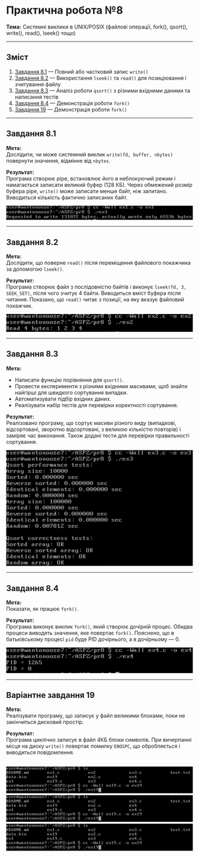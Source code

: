 # Практична робота №8  
**Тема:** Системні виклики в UNIX/POSIX (файлові операції, fork(), qsort(), write(), read(), lseek() тощо)  

---

## Зміст

1. [Завдання 8.1](#завдання-81) — Повний або частковий запис `write()`  
2. [Завдання 8.2](#завдання-82) — Використання `lseek()` та `read()` для позиціювання і зчитування файлу  
3. [Завдання 8.3](#завдання-83) — Аналіз роботи `qsort()` з різними вхідними даними та написання тестів  
4. [Завдання 8.4](#завдання-84) — Демонстрація роботи `fork()`  
5. [Завдання 19](#Варіантне-завдання-19) — Демонстрація роботи `fork()`  
---

## Завдання 8.1

**Мета:**  
Дослідити, чи може системний виклик `write(fd, buffer, nbytes)` повернути значення, відмінне від `nbytes`.

**Результат:**  
Програма створює pipe, встановлює його в неблокуючий режим і намагається записати великий буфер (128 КБ). Через обмежений розмір буфера pipe, `write()` може записати менше байт, ніж запитано. Виводиться кількість фактично записаних байт.

![Результат виконання завдання 8.1](images/ex1.png)

---

## Завдання 8.2

**Мета:**  
Дослідити, що поверне `read()` після переміщення файлового покажчика за допомогою `lseek()`.

**Результат:**  
Програма створює файл з послідовністю байтів і виконує `lseek(fd, 3, SEEK_SET)`, після чого зчитує 4 байти. Виводиться вміст буфера після читання. Показано, що `read()` читає з позиції, на яку вказує файловий покажчик.

![Результат виконання завдання 8.2](images/ex2.png)

---

## Завдання 8.3

**Мета:**  
- Написати функцію порівняння для `qsort()`.
- Провести експерименти з різними вхідними масивами, щоб знайти найгірші для швидкого сортування випадки.
- Автоматизувати підбір вхідних даних.
- Реалізувати набір тестів для перевірки коректності сортування.

**Результат:**  
Реалізовано програму, що сортує масиви різного виду (випадкові, відсортовані, зворотно відсортовані, з великою кількістю повторів) і заміряє час виконання. Також додані тести для перевірки правильності сортування.

![Результат виконання завдання 8.3](images/ex3.png)

---

## Завдання 8.4

**Мета:**  
Показати, як працює `fork()`.

**Результат:**  
Програма виконує виклик `fork()`, який створює дочірній процес. Обидва процеси виводять значення, яке повертає `fork()`. Пояснено, що в батьківському процесі `pid` буде PID дочірнього, а в дочірньому — 0.

![Результат виконання завдання 8.4](images/ex4.png)

---

## Варіантне завдання 19

**Мета:**  
Реалізувати програму, що записує у файл великими блоками, поки не закінчиться дисковий простір.

**Результат:**  
Програма циклічно записує в файл 4КБ блоки символів. При вичерпанні місця на диску `write()` повертає помилку `ENOSPC`, що обробляється і виводиться повідомлення.

![До виконання завдання 19](images/ex19_1.png)
![Результат виконання завдання 19](images/ex19_1.png)
![Файли після завдання 19](images/ex19_1.png)
---


